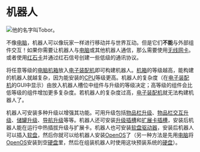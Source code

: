 # 机器人

![他的名字叫Tobor。](block:OpenComputers:robot)

不像[电脑](../general/computer.md)，机器人可以像玩家一样进行移动并与世界互动。但是它们**不能**与外部组件交互！如果你需要让机器人与[电脑](../general/computer.md)或其他机器人通信，那么需要使用[无线网卡](../item/wlanCard1.md)。或者使用[红石卡](../item/redstoneCard1.md)并通过红石信号创建一些低级的通讯协议。

将任意等级的[电脑机箱](case1.md)放入[电子装配机](assembler.md)即可构建机器人。[机箱](case1.md)的等级越高，能构建的机器人就越复杂，因为能安装的[CPU](../item/cpu1.md)等级更高。机器人的复杂度（在[电子装配机](assembler.md)的GUI中显示）由放入机器人槽位中组件与升级的等级决定；高等级的组件会比低等级的组件增加更多复杂度。若机器人的复杂度过高，[电子装配机](assembler.md)就无法构建机器人了。

机器人可安装多种升级以增强其功能。可用升级包括[物品栏升级](../item/inventoryUpgrade.md)、[物品栏交互升级](../item/inventoryControllerUpgrade.md)、[储罐升级](../item/tankUpgrade.md)、[导航升级](../item/navigationUpgrade.md)等等。机器人还可安装[升级插槽](../item/upgradeContainer1.md)和[扩展卡插槽](../item/cardContainer1.md)，安装后机器人能在运行中热插拔升级与扩展卡。机器人也可安装[软盘驱动器](diskDrive.md)，安装后机器人可以插入[软盘](../item/floppy.md)，然后你就可以给机器人安装[OpenOS](../general/openOS.md)了（另一种方法是先用[电脑](../general/computer.md)将[OpenOS](../general/openOS.md)安装到空[硬盘](../item/hdd1.md)里，然后在组装机器人时使用这块预装系统的[硬盘](../item/hdd1.md)）。
